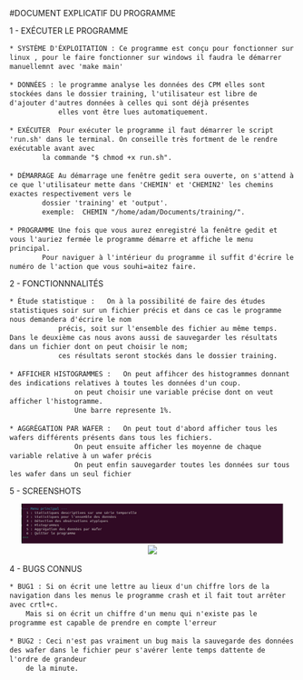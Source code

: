 
 #DOCUMENT EXPLICATIF DU PROGRAMME
 
 1 - EXÉCUTER LE PROGRAMME 
 
 	* SYSTÈME D'ÉXPLOITATION : Ce programme est conçu pour fonctionner sur linux , pour le faire fonctionner sur windows il faudra le démarrer manuellemnt avec 'make main'
 
 	* DONNÉES : le programme analyse les données des CPM elles sont stockées dans le dossier training, l'utilisateur est libre de d'ajouter d'autres données à celles qui sont déjà présentes 
 			    elles vont être lues automatiquement.
 	
 	* EXÉCUTER	Pour exécuter le programme il faut démarrer le script 'run.sh' dans le terminal. On conseille très fortment de le rendre exécutable avant avec 
 			la commande "$ chmod +x run.sh".
 	
 	* DÉMARRAGE	Au démarrage une fenêtre gedit sera ouverte, on s'attend à ce que l'utilisateur mette dans 'CHEMIN' et 'CHEMIN2' les chemins exactes respectivement vers le 
 			dossier 'training' et 'output'.
 			exemple:  CHEMIN "/home/adam/Documents/training/".
 	
 	* PROGRAMME	Une fois que vous aurez enregistré la fenêtre gedit et vous l'auriez fermée le programme démarre et affiche le menu principal.
 			Pour naviguer à l'intérieur du programme il suffit d'écrire le numéro de l'action que vous souhi=aitez faire.
 
 2 - FONCTIONNNALITÉS
 	
 	* Étude statistique :	On à la possibilité de faire des études statistiques soir sur un fichier précis et dans ce cas le programme nous demandera d'écrire le nom
 				précis, soit sur l'ensemble des fichier au même temps. Dans le deuxième cas nous avons aussi de sauvegarder les résultats dans un fichier dont on peut choisir le nom; 
 				ces résultats seront stockés dans le dossier training.
 	
 	* AFFICHER HISTOGRAMMES : 	On peut affihcer des histogrammes donnant des indications relatives à toutes les données d'un coup.
 					on peut choisir une variable précise dont on veut afficher l'histogramme.
 					Une barre represente 1%.
 		
 	* AGGRÉGATION PAR WAFER :	On peut tout d'abord afficher tous les wafers différents présents dans tous les fichiers.
 					On peut ensuite afficher les moyenne de chaque variable relative à un wafer précis
 					On peut enfin sauvegarder toutes les données sur tous les wafer dans un seul fichier

 5 - SCREENSHOTS
 <p align="center">
  <img src="screenshots/1.png" height="70" >
  <br>
  <img src="screenshots2.png" height="70" >
</p>

  
 
 4 - BUGS CONNUS
 	
 	* BUG1 : Si on écrit une lettre au lieux d'un chiffre lors de la navigation dans les menus le programme crash et il fait tout arrêter avec crtl+c.
 		Mais si on écrit un chiffre d'un menu qui n'existe pas le programme est capable de prendre en compte l'erreur
 	
 	* BUG2 : Ceci n'est pas vraiment un bug mais la sauvegarde des données des wafer dans le fichier peur s'avérer lente temps dattente de l'ordre de grandeur 
 		de la minute.		
 	 
 	
 										
